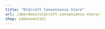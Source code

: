 ```yaml
---
title: "Oldcroft Convenience Store"
url: /aberdeen/oldcroft-convenience-store/
shop: Lebensmittel
---
```

